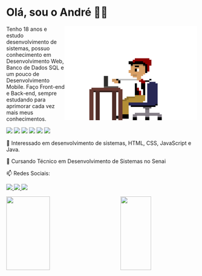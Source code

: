 <h1>Olá, sou o André 👋😄</h1>

<img src="AndreProgramando.gif" min-width="350px" max-width="350px" width="350px" align="right" height="250px">

<p align="left"> 
Tenho 18 anos e estudo desenvolvimento de sistemas, possuo conhecimento em Desenvolvimento Web, Banco de Dados SQL e um pouco de Desenvolvimento Mobile. Faço Front-end e Back-end, sempre estudando para aprimorar cada vez mais meus conhecimentos.
</p>

<p align="left">
  <img src="https://img.shields.io/badge/HTML5-E34F26?style=for-the-badge&logo=html5&logoColor=white"/>
  <img src="https://img.shields.io/badge/CSS3-1572B6?style=for-the-badge&logo=css3&logoColor=white"/>
  <img src="https://img.shields.io/badge/JavaScript-F7DF1E?style=for-the-badge&logo=javascript&logoColor=black"/>
  <img src="https://img.shields.io/badge/React-20232A?style=for-the-badge&logo=react&logoColor=61DAFB"/>
  <img src="https://img.shields.io/badge/Java-ED8B00?style=for-the-badge&logo=java&logoColor=white"/>
  <img src="https://img.shields.io/badge/MySQL-00000F?style=for-the-badge&logo=mysql&logoColor=white"/>
</p>

👀 Interessado em desenvolvimento de sistemas, HTML, CSS, JavaScript e Java.

🌱 Cursando Técnico em Desenvolvimento de Sistemas no Senai

<p align="left">
  📫 Redes Sociais:
  
  <img src="https://img.shields.io/badge/Gmail-D14836?style=for-the-badge&logo=gmail&logoColor=white
"><a href="andrerodrisantos15@gmail.com" alt="Gmail"></img>
  <img src="https://img.shields.io/badge/LinkedIn-0077B5?style=for-the-badge&logo=linkedin&logoColor=white"><a href="https://www.linkedin.com/in/andr%C3%A9-rodrigues-145670246/" alt="Linkedin"></img>
  <img src="https://img.shields.io/badge/Instagram-E4405F?style=for-the-badge&logo=instagram&logoColor=white
"><a href="instagram.com/andrerodrisantos" alt="Instagram"></img>
  
 </p>

<div>
<img align="left" max-width="47.8%" width="47.8%" height="195px" src="https://github-readme-stats.vercel.app/api?username=AndreRodriSantos&theme=nightowl&count_private=1"/>
<img align="right" max-width="40%" width="40%" height="195px" src="https://github-readme-stats.vercel.app/api/top-langs/?username=AndreRodriSantos&layout=compact&theme=nightowl" />
</div>
